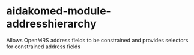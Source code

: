 aidakomed-module-addresshierarchy
===============================

Allows OpenMRS address fields to be constrained and provides selectors for constrained address fields
